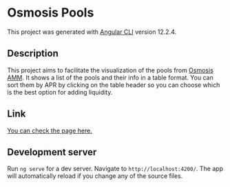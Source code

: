 # Osmosis Pools

This project was generated with [Angular CLI](https://github.com/angular/angular-cli) version 12.2.4.

## Description

This project aims to facilitate the visualization of the pools from [Osmosis AMM](https://app.osmosis.zone/pools). It shows a list of the pools and their info in a table format. You can sort them by APR by clicking on the table header so you can choose which is the best option for adding liquidity.

## Link

[You can check the page here.](https://osmosispools.netlify.app/)

## Development server

Run `ng serve` for a dev server. Navigate to `http://localhost:4200/`. The app will automatically reload if you change any of the source files.
